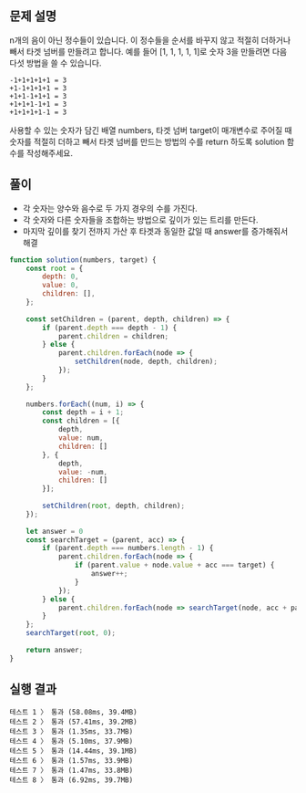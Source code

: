 ## 문제 설명
n개의 음이 아닌 정수들이 있습니다. 이 정수들을 순서를 바꾸지 않고 적절히 더하거나 빼서 타겟 넘버를 만들려고 합니다. 예를 들어 [1, 1, 1, 1, 1]로 숫자 3을 만들려면 다음 다섯 방법을 쓸 수 있습니다.

```
-1+1+1+1+1 = 3
+1-1+1+1+1 = 3
+1+1-1+1+1 = 3
+1+1+1-1+1 = 3
+1+1+1+1-1 = 3
```
사용할 수 있는 숫자가 담긴 배열 numbers, 타겟 넘버 target이 매개변수로 주어질 때 숫자를 적절히 더하고 빼서 타겟 넘버를 만드는 방법의 수를 return 하도록 solution 함수를 작성해주세요.

## 풀이
- 각 숫자는 양수와 음수로 두 가지 경우의 수를 가진다.
- 각 숫자와 다른 숫자들을 조합하는 방법으로 깊이가 있는 트리를 만든다.
- 마지막 깊이를 찾기 전까지 가산 후 타겟과 동일한 값일 때 answer를 증가해줘서 해결
```js
function solution(numbers, target) {
    const root = {
        depth: 0,
        value: 0,
        children: [],
    };
    
    const setChildren = (parent, depth, children) => {
        if (parent.depth === depth - 1) {
            parent.children = children;
        } else {
            parent.children.forEach(node => {
                setChildren(node, depth, children);
            });
        }
    };
    
    numbers.forEach((num, i) => {
        const depth = i + 1;
        const children = [{
            depth,
            value: num,
            children: []
        }, {
            depth,
            value: -num,
            children: []
        }];
        
        setChildren(root, depth, children);
    });
    
    let answer = 0
    const searchTarget = (parent, acc) => {
        if (parent.depth === numbers.length - 1) {
            parent.children.forEach(node => {
                if (parent.value + node.value + acc === target) {
                    answer++;
                }
            });
        } else {
            parent.children.forEach(node => searchTarget(node, acc + parent.value));
        }
    };
    searchTarget(root, 0);
    
    return answer;
}
```

## 실행 결과
```
테스트 1 〉	통과 (58.08ms, 39.4MB)
테스트 2 〉	통과 (57.41ms, 39.2MB)
테스트 3 〉	통과 (1.35ms, 33.7MB)
테스트 4 〉	통과 (5.10ms, 37.9MB)
테스트 5 〉	통과 (14.44ms, 39.1MB)
테스트 6 〉	통과 (1.57ms, 33.9MB)
테스트 7 〉	통과 (1.47ms, 33.8MB)
테스트 8 〉	통과 (6.92ms, 39.7MB)
```
